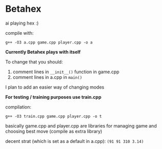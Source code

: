 # Betahex
ai playing hex
:)

compile with: 
```
g++ -O3 a.cpp game.cpp player.cpp -o a
```
**Currently Betahex plays with itself**

To change that you should: 
1. comment lines in ```__init__()``` function in game.cpp
2. comment lines in a.cpp in ```main()```

I plan to add an easier way of changing modes 

**For testing / training purposes use train.cpp**


compilation:
```
g++ -O3 train.cpp game.cpp player.cpp -o t
```
basically game.cpp and player.cpp are libraries for managing game and choosing best move (compile as extra library)

decent strat (which is set as a default in a.cpp): 
```(91 91 310 3.14)```
